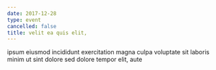 ```yaml
---
date: 2017-12-28
type: event
cancelled: false
title: velit ea quis elit,
---
```

ipsum eiusmod incididunt exercitation magna culpa voluptate sit laboris minim ut sint dolore sed dolore tempor elit, aute